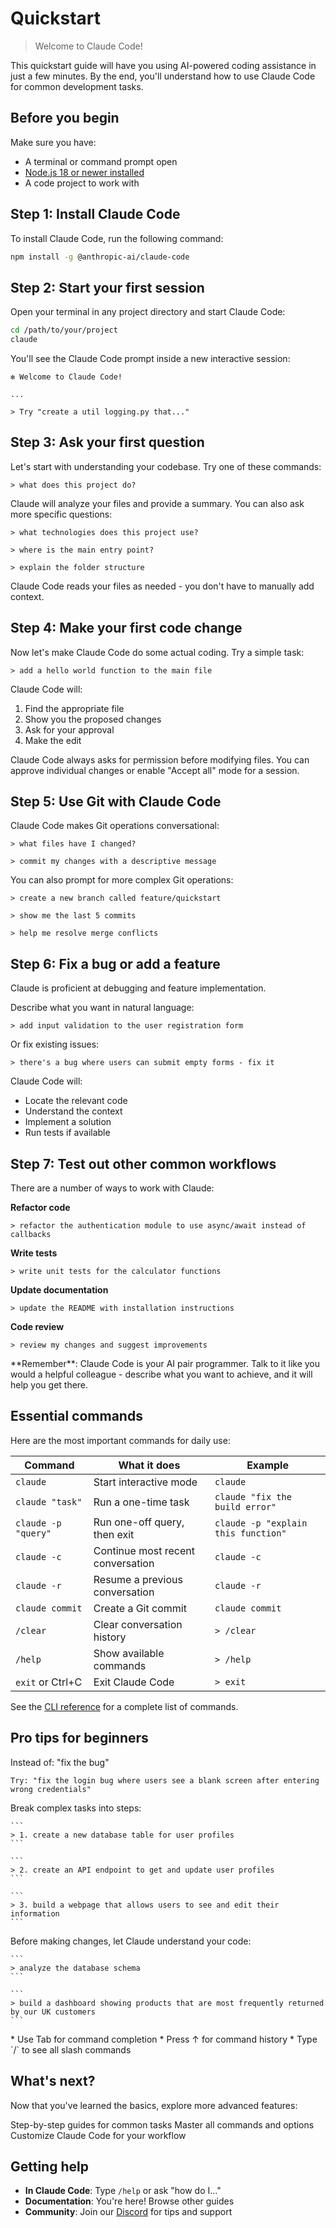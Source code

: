 # Quickstart

> Welcome to Claude Code!

This quickstart guide will have you using AI-powered coding assistance in just a few minutes. By the end, you'll understand how to use Claude Code for common development tasks.

## Before you begin

Make sure you have:

* A terminal or command prompt open
* [Node.js 18 or newer installed](https://nodejs.org/en/download/)
* A code project to work with

## Step 1: Install Claude Code

To install Claude Code, run the following command:

```sh
npm install -g @anthropic-ai/claude-code
```

## Step 2: Start your first session

Open your terminal in any project directory and start Claude Code:

```bash
cd /path/to/your/project
claude
```

You'll see the Claude Code prompt inside a new interactive session:

```
✻ Welcome to Claude Code!

...

> Try "create a util logging.py that..." 
```

## Step 3: Ask your first question

Let's start with understanding your codebase. Try one of these commands:

```
> what does this project do?
```

Claude will analyze your files and provide a summary. You can also ask more specific questions:

```
> what technologies does this project use?
```

```
> where is the main entry point?
```

```
> explain the folder structure
```

<Note>
  Claude Code reads your files as needed - you don't have to manually add context.
</Note>

## Step 4: Make your first code change

Now let's make Claude Code do some actual coding. Try a simple task:

```
> add a hello world function to the main file
```

Claude Code will:

1. Find the appropriate file
2. Show you the proposed changes
3. Ask for your approval
4. Make the edit

<Note>
  Claude Code always asks for permission before modifying files. You can approve individual changes or enable "Accept all" mode for a session.
</Note>

## Step 5: Use Git with Claude Code

Claude Code makes Git operations conversational:

```
> what files have I changed?
```

```
> commit my changes with a descriptive message
```

You can also prompt for more complex Git operations:

```
> create a new branch called feature/quickstart
```

```
> show me the last 5 commits
```

```
> help me resolve merge conflicts
```

## Step 6: Fix a bug or add a feature

Claude is proficient at debugging and feature implementation.

Describe what you want in natural language:

```
> add input validation to the user registration form
```

Or fix existing issues:

```
> there's a bug where users can submit empty forms - fix it
```

Claude Code will:

* Locate the relevant code
* Understand the context
* Implement a solution
* Run tests if available

## Step 7: Test out other common workflows

There are a number of ways to work with Claude:

**Refactor code**

```
> refactor the authentication module to use async/await instead of callbacks
```

**Write tests**

```
> write unit tests for the calculator functions
```

**Update documentation**

```
> update the README with installation instructions
```

**Code review**

```
> review my changes and suggest improvements
```

<Tip>
  **Remember**: Claude Code is your AI pair programmer. Talk to it like you would a helpful colleague - describe what you want to achieve, and it will help you get there.
</Tip>

## Essential commands

Here are the most important commands for daily use:

| Command             | What it does                      | Example                             |
| ------------------- | --------------------------------- | ----------------------------------- |
| `claude`            | Start interactive mode            | `claude`                            |
| `claude "task"`     | Run a one-time task               | `claude "fix the build error"`      |
| `claude -p "query"` | Run one-off query, then exit      | `claude -p "explain this function"` |
| `claude -c`         | Continue most recent conversation | `claude -c`                         |
| `claude -r`         | Resume a previous conversation    | `claude -r`                         |
| `claude commit`     | Create a Git commit               | `claude commit`                     |
| `/clear`            | Clear conversation history        | `> /clear`                          |
| `/help`             | Show available commands           | `> /help`                           |
| `exit` or Ctrl+C    | Exit Claude Code                  | `> exit`                            |

See the [CLI reference](/en/docs/claude-code/cli-reference) for a complete list of commands.

## Pro tips for beginners

<AccordionGroup>
  <Accordion title="Be specific with your requests">
    Instead of: "fix the bug"

    Try: "fix the login bug where users see a blank screen after entering wrong credentials"
  </Accordion>

  <Accordion title="Use step-by-step instructions">
    Break complex tasks into steps:

    ```
    > 1. create a new database table for user profiles
    ```

    ```
    > 2. create an API endpoint to get and update user profiles
    ```

    ```
    > 3. build a webpage that allows users to see and edit their information
    ```
  </Accordion>

  <Accordion title="Let Claude explore first">
    Before making changes, let Claude understand your code:

    ```
    > analyze the database schema
    ```

    ```
    > build a dashboard showing products that are most frequently returned by our UK customers
    ```
  </Accordion>

  <Accordion title="Save time with shortcuts">
    * Use Tab for command completion
    * Press ↑ for command history
    * Type `/` to see all slash commands
  </Accordion>
</AccordionGroup>

## What's next?

Now that you've learned the basics, explore more advanced features:

<CardGroup cols={3}>
  <Card title="Common workflows" icon="graduation-cap" href="/en/docs/claude-code/common-workflows">
    Step-by-step guides for common tasks
  </Card>

  <Card title="CLI reference" icon="terminal" href="/en/docs/claude-code/cli-reference">
    Master all commands and options
  </Card>

  <Card title="Configuration" icon="gear" href="/en/docs/claude-code/settings">
    Customize Claude Code for your workflow
  </Card>
</CardGroup>

## Getting help

* **In Claude Code**: Type `/help` or ask "how do I..."
* **Documentation**: You're here! Browse other guides
* **Community**: Join our [Discord](https://www.anthropic.com/discord) for tips and support
